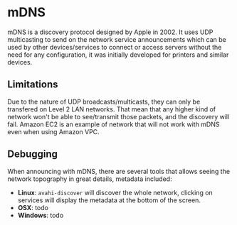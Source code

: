 # mDNS

mDNS is a discovery protocol designed by Apple in 2002. It uses UDP multicasting to send on the network service
announcements which can be used by other devices/services to connect or access servers without the need for any
configuration, it was initially developed for printers and similar devices.

## Limitations

Due to the nature of UDP broadcasts/multicasts, they can only be transfered on Level 2 LAN networks. That mean that
any higher kind of network won't be able to see/transmit those packets, and the discovery will fail. Amazon EC2 is an
example of network that will not work with mDNS even when using Amazon VPC.

## Debugging

When announcing with mDNS, there are several tools that allows seeing the network topography in great details, metadata
included:

 - __Linux__: `avahi-discover` will discover the whole network, clicking on services will display the metadata at the
    bottom of the screen.
 - __OSX__: todo
 - __Windows__: todo


